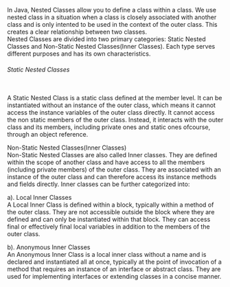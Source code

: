In Java, Nested Classes allow you to define a class within a class. We use nested class in a situation when a class is closely associated with another class and is only intented to be used in the context of the outer class. This creates a clear relationship between two classes.<br>
Nested Classes are divided into two primary categories: Static Nested Classes and Non-Static Nested Classes(Inner Classes). Each type serves different purposes and has its own characteristics.<br>

<h6>Static Nested Classes</h6><br>
A Static Nested Class is a static class defined at the member level. It can be instantiated without an instance of the outer class, which means it cannot access the instance variables of the outer class directly. It cannot access the non static members of the outer class. Instead, it interacts with the outer class and its members, including private ones and static ones ofcourse, through an object reference.<br>

Non-Static Nested Classes(Inner Classes)<br>
Non-Static Nested Classes are also called Inner classes. They are defined within the scope of another class and have access to all the members (including private members) of the outer class. They are associated with an instance of the outer class and can therefore access its instance methods and fields directly. Inner classes can be further categorized into:<br>

a). Local Inner Classes<br>
A Local Inner Class is defined within a block, typically within a method of the outer class. They are not accessible outside the block where they are defined and can only be instantiated within that block. They can access final or effectively final local variables in addition to the members of the outer class.<br>

b). Anonymous Inner Classes<br>
An Anonymous Inner Class is a local inner class without a name and is declared and instantiated all at once, typically at the point of invocation of a method that requires an instance of an interface or abstract class. They are used for implementing interfaces or extending classes in a concise manner.<br>
